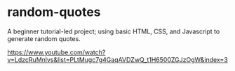 # random-quotes
A beginner tutorial-led project; using basic HTML, CSS, and Javascript to generate random quotes.

https://www.youtube.com/watch?v=LdzcRuMnlvs&list=PLtMugc7g4GaqAVDZwQ_t1H6500ZGJzOgW&index=3